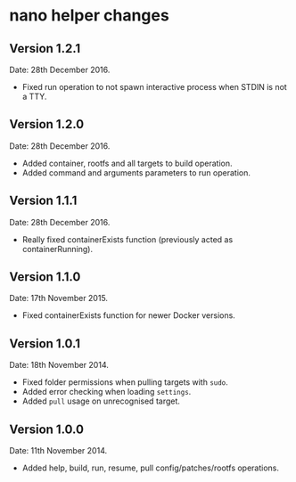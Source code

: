 nano helper changes
===================

Version 1.2.1
-------------

Date: 28th December 2016.

* Fixed run operation to not spawn interactive process when STDIN is not a TTY.

Version 1.2.0
-------------

Date: 28th December 2016.

* Added container, rootfs and all targets to build operation.
* Added command and arguments parameters to run operation.

Version 1.1.1
-------------

Date: 28th December 2016.

* Really fixed containerExists function (previously acted as containerRunning).

Version 1.1.0
-------------

Date: 17th November 2015.

* Fixed containerExists function for newer Docker versions.

Version 1.0.1
-------------

Date: 18th November 2014.

* Fixed folder permissions when pulling targets with `sudo`.
* Added error checking when loading `settings`.
* Added `pull` usage on unrecognised target.

Version 1.0.0
-------------

Date: 11th November 2014.

* Added help, build, run, resume, pull config/patches/rootfs operations.
